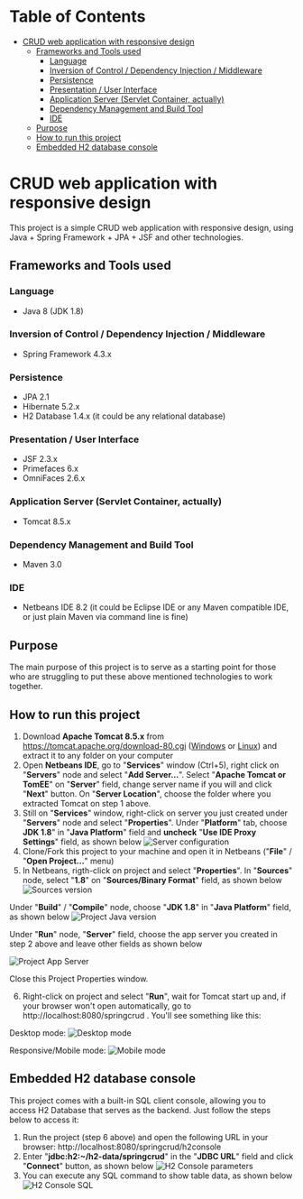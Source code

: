 Table of Contents
=================
   * [CRUD web application with responsive design](#crud-web-application-with-responsive-design)
      * [Frameworks and Tools used](#frameworks-and-tools-used)
         * [Language](#language)
         * [Inversion of Control / Dependency Injection / Middleware](#inversion-of-control--dependency-injection--middleware)
         * [Persistence](#persistence)
         * [Presentation / User Interface](#presentation--user-interface)
         * [Application Server (Servlet Container, actually)](#application-server-servlet-container-actually)
         * [Dependency Management and Build Tool](#dependency-management-and-build-tool)
         * [IDE](#ide)
      * [Purpose](#purpose)
      * [How to run this project](#how-to-run-this-project)
      * [Embedded H2 database console](#embedded-h2-database-console)


# CRUD web application with responsive design
This project is a simple CRUD web application with responsive design, using Java + Spring Framework + JPA + JSF and other technologies.

## Frameworks and Tools used
### Language
* Java 8 (JDK 1.8)
### Inversion of Control / Dependency Injection / Middleware
* Spring Framework 4.3.x
### Persistence
* JPA 2.1
* Hibernate 5.2.x
* H2 Database 1.4.x (it could be any relational database)
### Presentation / User Interface
* JSF 2.3.x
* Primefaces 6.x
* OmniFaces 2.6.x
### Application Server (Servlet Container, actually)
* Tomcat 8.5.x
### Dependency Management and Build Tool
* Maven 3.0
### IDE
* Netbeans IDE 8.2 (it could be Eclipse IDE or any Maven compatible IDE, or just plain Maven via command line is fine)

## Purpose
The main purpose of this project is to serve as a starting point for those who are struggling to put these above mentioned technologies to work together.

## How to run this project
1. Download **Apache Tomcat 8.5.x** from https://tomcat.apache.org/download-80.cgi ([Windows](https://archive.apache.org/dist/tomcat/tomcat-8/v8.5.28/bin/apache-tomcat-8.5.28.zip) or [Linux](https://archive.apache.org/dist/tomcat/tomcat-8/v8.5.28/bin/apache-tomcat-8.5.28.tar.gz)) and extract it to any folder on your computer
2. Open **Netbeans IDE**, go to "**Services**" window (Ctrl+5), right click on "**Servers**" node and select "**Add Server...**". Select "**Apache Tomcat or TomEE**" on "**Server**" field, change server name if you will and click "**Next**" button. On "**Server Location**", choose the folder where you extracted Tomcat on step 1 above.
3. Still on "**Services**" window, right-click on server you just created under "**Servers**" node and select "**Properties**". Under "**Platform**" tab, choose **JDK 1.8**" in "**Java Platform**" field and **uncheck** "**Use IDE Proxy Settings**" field, as shown below
![Server configuration](how-to-configure/00-configure-app-server.png)
4. Clone/Fork this project to your machine and open it in Netbeans ("**File**" / "**Open Project...**" menu)
5. In Netbeans, rigth-click on project and select "**Properties**". In "**Sources**" node, select "**1.8**" on "**Sources/Binary Format**" field, as shown below
![Sources version](how-to-configure/01-java-sources-version.png)

Under "**Build**" / "**Compile**" node, choose "**JDK 1.8**" in "**Java Platform**" field, as shown below
![Project Java version](how-to-configure/03-java-platform.png)

Under "**Run**" node, "**Server**" field, choose the app server you created in step 2 above and leave other fields as shown below

![Project App Server](how-to-configure/02-app-server-2.png)

Close this Project Properties window.

6. Right-click on project and select "**Run**", wait for Tomcat start up and, if your browser won't open automatically, go to http://localhost:8080/springcrud . You'll see something like this:

Desktop mode:
![Desktop mode](how-to-configure/04-desktop-mode.png)

Responsive/Mobile mode:
![Mobile mode](how-to-configure/05-responsive-mode.png)

## Embedded H2 database console
This project comes with a built-in SQL client console, allowing you to access H2 Database that serves as the backend. Just follow the steps below to access it:
1. Run the project (step 6 above) and open the following URL in your browser: http://localhost:8080/springcrud/h2console
2. Enter "**jdbc:h2:~/h2-data/springcrud**" in the "**JDBC URL**" field and click "**Connect**" button, as shown below
![H2 Console parameters](how-to-configure/06-h2-console.png)
3. You can execute any SQL command to show table data, as shown below
![H2 Console SQL](how-to-configure/07-h2-console.png)



